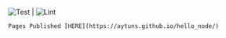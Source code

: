 ![Test](https://img.shields.io/badge/Test-success-93b023?&style=for-the-badge) | 
    ![Lint](https://img.shields.io/badge/Lint-success-blue?&style=for-the-badge)


    Pages Published [HERE](https://aytuns.github.io/hello_node/)